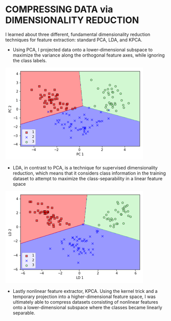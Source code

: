 # COMPRESSING DATA via DIMENSIONALITY REDUCTION

I learned about three different, fundamental dimensionality reduction techniques 
for feature extraction: standard PCA, LDA, and KPCA. 

- Using PCA, I projected data onto a lower-dimensional subspace to maximize the variance along the orthogonal feature axes, 
while ignoring the class labels. 

![LogRegPCA](LogReg_PCA.png)

- LDA, in contrast to PCA, is a technique for supervised dimensionality reduction, 
which means that it considers class information in the training dataset to attempt to maximize the 
class-separability in a linear feature space

![LogRegLDA](LogReg_LDA.png)

- Lastly nonlinear feature extractor, KPCA. 
Using the kernel trick and a temporary projection into a higher-dimensional feature space, 
I was ultimately able to compress datasets consisting of nonlinear features onto a lower-dimensional 
subspace where the classes became linearly separable.
